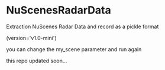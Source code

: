 # NuScenesRadarData
Extraction NuScenes Radar Data and record as a pickle format

(version='v1.0-mini')

you can change the my_scene parameter and run again 


this repo updated soon...
